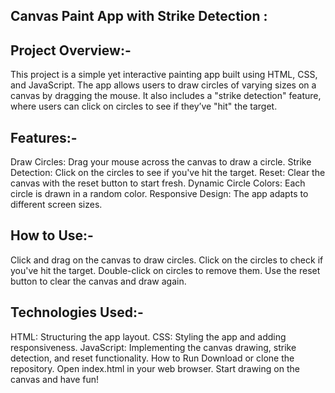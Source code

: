 Canvas Paint App with Strike Detection : 
---------------------------------------

Project Overview:-
------------------
This project is a simple yet interactive painting app built using HTML, CSS, and JavaScript. The app allows users to draw circles of varying sizes on a canvas by dragging the mouse. It also includes a "strike detection" feature, where users can click on circles to see if they’ve "hit" the target.

Features:-
-----------
Draw Circles: Drag your mouse across the canvas to draw a circle.
Strike Detection: Click on the circles to see if you've hit the target.
Reset: Clear the canvas with the reset button to start fresh.
Dynamic Circle Colors: Each circle is drawn in a random color.
Responsive Design: The app adapts to different screen sizes.

How to Use:-
-------------
Click and drag on the canvas to draw circles.
Click on the circles to check if you've hit the target.
Double-click on circles to remove them.
Use the reset button to clear the canvas and draw again.

Technologies Used:-
--------------------
HTML: Structuring the app layout.
CSS: Styling the app and adding responsiveness.
JavaScript: Implementing the canvas drawing, strike detection, and reset functionality.
How to Run
Download or clone the repository.
Open index.html in your web browser.
Start drawing on the canvas and have fun!
